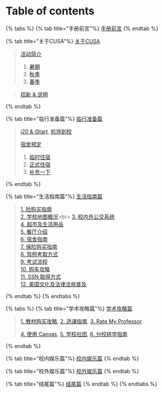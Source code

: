 # Table of contents

{% tabs %}
{% tab title="手册前言"%}
[手册前言](README.md)
{% endtab %}

{% tab title="关于CUSA"%}
[关于CUSA](about-cusa/README.md)

  > [活动简介]<br>
  >  1. [暑期]<br>
  >  2. [秋季]<br>
  >  3. [春季]

  > [招新 & 说明]

[活动简介]:(about-cusa/activity-info/README.md)
  [暑期]:(about-cusa/activity-info/summer.md)
  [秋季]:(about-cusa/activity-info/fall.md)
  [春季]:(about-cusa/activity-info/spring.md)
[招新 & 说明]:(about-cusa/recruitment-info/README.md)
{% endtab %}

{% tab title="临行准备篇"%}
[临行准备篇](before-coming.md)

> [i20 & iStart], [机场到校]
>
> [宿舍预定]<br>
  >  1. [临时住宿]<br>
  >  2. [正式住宿]<br>
  >  3. [补充一下]

[i20 & iStart]:(before-coming.md/#i20-and-istart)
[机场到校]:(before-coming.md/#ji-chang-dao-xiao)
[宿舍预定]:(before-coming.md/#su-she-yu-ding)
  [临时住宿]:(before-coming.md/#lin-shi-zhu-su)
  [正式住宿]:(before-coming.md/#zheng-shi-zhu-su)
  [补充一下]:(before-coming.md/#bu-chong-yi-xia)
{% endtab %}

{% tab title="生活指南篇"%}
[生活指南篇](daily-guide.md)

> [1. 险购买指南]<br>
> [2. 学校地图概况]>br>
> [3. 校内外公交系统]<br>
> [4. 超市及生活用品]<br>
> [5. 餐厅介绍]<br>
> [6. 宿舍指南]<br>
> [7. 保险购买指南]<br>
> [8. 驾照考取方式]<br>
> [9. 考试流程]<br>
> [10. 购车攻略]<br>
> [11. SSN 取得方式]<br>
> [12. 美国文化及法律法规普及]

[1. 险购买指南]:(daily-guide.md/#bao-xian-gou-mai-zhi-nan)
[2. 学校地图概况]:(daily-guide.md/#xue-xiao-di-tu-gai-kuang)
[3. 校内外公交系统]:(daily-guide.md/#xiao-nei-wai-gong-jiao-xi-tong)
[4. 超市及生活用品]:(daily-guide.md/#chao-shi-ji-sheng-huo-yong-pin)
[5. 餐厅介绍]:(daily-guide.md/#can-ting-jie-shao)
[6. 宿舍指南]:(daily-guide.md/#su-she-zhi-nan)
[7. 保险购买指南]:(daily-guide.md/#bao-xian-gou-mai-zhi-nan-1)
[8. 驾照考取方式]:(daily-guide.md/#jia-zhao-kao-qu-fang-shi)
[9. 考试流程]:(daily-guide.md/#kao-shi-liu-cheng)
[10. 购车攻略]:(daily-guide.md/#gou-che-gong-lve)
[11. SSN 取得方式]:(daily-guide.md/#ssn-qu-de-fang-shi)
[12. 美国文化及法律法规普及]:(daily-guide.md/#mei-guo-wen-hua-ji-fa-lv-fa-gui-pu-ji)
{% endtab %}
{% endtabs %}


{% tabs %}
{% tab title="学术攻略篇"%}
[学术攻略篇](study-guide.md)

> [1. 教材购买攻略], [2. 选课指南], [3. Rate My Professor]
>
> [4. 使用 Canvas], [5. 学校社团], [6. 分校转学指南]

[1. 教材购买攻略]:(study-guide.md/#jiao-cai-gou-mai-gong-lve)
[2. 选课指南]:(study-guide.md/#xuan-ke-zhi-nan)
[3. Rate My Professor]:(study-guide.md/#rate-my-professor-wang-zhan-jie-shao)
[4. 使用 Canvas]:(study-guide.md/#canvas-ji-lionpath-shi-yong-jiao-cheng)
[5. 学校社团]:(study-guide.md/#xue-xiao-she-tuan-tui-jian)
[6. 分校转学指南]:(study-guide.md/#fen-xiao-zhuan-xue-zhi-nan)
{% endtab %}

{% tab title="校内娱乐篇"%}
[校内娱乐篇](on-campus-guide.md)
{% endtab %}

{% tab title="校外娱乐篇"%}
[校外娱乐篇](off-campus-guide.md)
{% endtab %}

{% tab title="结尾篇"%}
[结尾篇](final.md)
{% endtab %}
{% endtabs %}
